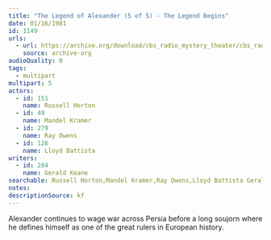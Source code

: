```yaml
---
title: "The Legend of Alexander (5 of 5) - The Legend Begins"
date: 01/16/1981
id: 1149
urls: 
  - url: https://archive.org/download/cbs_radio_mystery_theater/cbs_radio_mystery_theater-1101-1150.zip/cbs_radio_mystery_theater-1101-1150%2Fcbsrmt_1149_legend_of_alexander_part_5_the_legend_begins.mp3
    source: archive-org
audioQuality: 0
tags: 
  - multipart
multipart: 5
actors:  
  - id: 151
    name: Russell Horton  
  - id: 49
    name: Mandel Kramer  
  - id: 279
    name: Ray Owens  
  - id: 126
    name: Lloyd Battista
writers:  
  - id: 284
    name: Gerald Keane
searchable: Russell Horton,Mandel Kramer,Ray Owens,Lloyd Battista Gerald Keane
notes: 
descriptionSource: kf
---
```

Alexander continues to wage war across Persia before a long soujorn where he defines himself as one of the great rulers in European history.